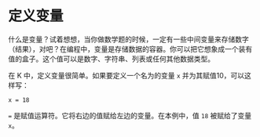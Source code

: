 # 定义变量

什么是变量？试着想想，当你做数学题的时候，一定有一些中间变量来存储数字（结果），对吧？在编程中，变量是存储数据的容器。你可以把它想象成一个装有值的盒子。这个值可以是数字、字符串、列表或任何其他数据类型。

在 K 中，定义变量很简单。如果要定义一个名为的变量 `x` 并为其赋值10，可以这样写：

```k
x = 18
```

`=` 是赋值运算符。它将右边的值赋给左边的变量。在本例中，值 `18` 被赋给了变量 `x`。
